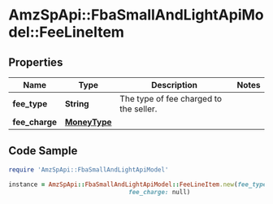 # AmzSpApi::FbaSmallAndLightApiModel::FeeLineItem

## Properties

Name | Type | Description | Notes
------------ | ------------- | ------------- | -------------
**fee_type** | **String** | The type of fee charged to the seller. | 
**fee_charge** | [**MoneyType**](MoneyType.md) |  | 

## Code Sample

```ruby
require 'AmzSpApi::FbaSmallAndLightApiModel'

instance = AmzSpApi::FbaSmallAndLightApiModel::FeeLineItem.new(fee_type: null,
                                 fee_charge: null)
```


